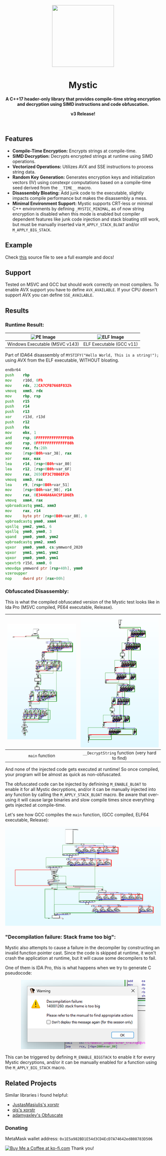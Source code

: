 <div align="center">
	<img src="img/mystic.png" width="200" height="200">
	<h1>Mystic</h1>
	<p>
		<b>A C++17 header-only library that provides compile-time string encryption and decryption using SIMD instructions and code obfuscation.</b>
	</p>
	<p>
	<b>v3 Release!</b>
	</p>
	<br>
</div>

## Features
* **Compile-Time Encryption:** Encrypts strings at compile-time.
* **SIMD Decryption:** Decrypts encrypted strings at runtime using SIMD operations.
* **Vectorized Operations:** Utilizes AVX and SSE instructions to process string data.
* **Random Key Generation:** Generates encryption keys and initialization vectors (IV) using constexpr computations based on a compile-time seed derived from the `__TIME__` macro.
* **Disassembly Bloating:** Add junk code to the executable, slightly impacts compile performance but makes the disassembly a mess.
* **Minimal Environment Support:** Mystic supports CRT-less or minimal C++ environments by defining `_MYSTIC_MINIMAL`, as of now string encryption is disabled when this mode is enabled but compiler dependent features like junk code injection and stack bloating still work, but must be manually inserted via `M_APPLY_STACK_BLOAT` and/or `M_APPLY_BIG_STACK`.
## Example
Check [this](./tests/example.cpp) source file to see a full example and docs!

## Support

Tested on MSVC and GCC but should work correctly on most compilers. To enable AVX support you have to define `AVX_AVAILABLE`. If your CPU doesn't support AVX you can define `SSE_AVAILABLE`.

## Results

### Runtime Result:

| ![PE Image](./img/runtime_pe.png) | ![ELF Image](./img/runtime_elf.png) |
|:----------------------------------:|:-----------------------------------:|
| Windows Executable (MSVC v143)     | ELF Executable (GCC v11)    |

Part of IDA64 disassembly of `MYSTIFY("Hello World, This is a string!");` using AVX from the ELF executable, WITHOUT bloating.

```asm
endbr64
push    rbp
mov     r10d, 0Fh
mov     rdx, 22CA7CFB7668F832h
vmovq   xmm5, rdx
mov     rbp, rsp
push    r15
push    r14
push    r13
xor     r13d, r13d
push    r12
push    rbx
mov     ebx, 1
and     rsp, 0FFFFFFFFFFFFFFE0h
add     rsp, 0FFFFFFFFFFFFFF80h
mov     rax, fs:28h
mov     [rsp+0B0h+var_38], rax
xor     eax, eax
lea     r14, [rsp+0B0h+var_80]
lea     r12, [rsp+0B0h+var_6F]
mov     rax, 2650EF3C78B6EF2h
vmovq   xmm3, rax
lea     r9, [rsp+0B0h+var_51]
mov     [rsp+0B0h+var_90], r14
mov     rax, 0E3446A6AAC5F1D6Eh
vmovq   xmm4, rax
vpbroadcastq ymm1, xmm3
mov     rax, r14
mov     byte ptr [rsp+0B0h+var_80], 0
vpbroadcastq ymm0, xmm4
vpsllq  ymm2, ymm1, 6
vpsllq  ymm0, ymm0, 3
vpand   ymm0, ymm0, ymm2
vpbroadcastq ymm2, xmm5
vpxor   ymm0, ymm0, cs:ymmword_2020
vpxor   ymm1, ymm1, ymm2
vpxor   ymm0, ymm0, ymm1
vpextrb r15d, xmm0, 0
vmovdqa ymmword ptr [rsp+40h], ymm0
vzeroupper
nop     dword ptr [rax+00h]
```

### Obfuscated Disassembly:
This is what the compiled obfuscated version of the Mystic test looks like in Ida Pro (MSVC compiled, PE64 executable, Release).

| ![Image](./img/ida_graph_msvc_a.png) | ![Image](./img/ida_graph_msvc_b.png) |
|:----------------------------------:|:-----------------------------------:|
| `main` function    | `__DecryptString` function (very hard to find) |


And none of the injected code gets executed at runtime! So once compiled, your program will be almost as quick as non-obfuscated.

The obfuscated code can be injected by definining `M_ENABLE_BLOAT` to enable it for all Mystic decryptions, and/or it can be manually injected into any function by calling the `M_APPLY_STACK_BLOAT` macro. Be aware that over-using it will cause large binaries and slow compile times since everything gets injected at compile-time.

Let's see how GCC compiles the `main` function, (GCC compiled, ELF64 executable, Release):
<div align="center">
<img src="img/ida_graph_gcc_a.png">
</div>

### "Decompilation failure: Stack frame too big":
Mystic also attempts to cause a failure in the decompiler by constructing an invalid function pointer cast. Since the code is skipped at runtime, it won't crash the application at runtime, but it will cause some decompilers to fail.

One of them is IDA Pro, this is what happens when we try to generate C pseudocode:
<div align="center">
<img src="img/ida_bigstack_fail.png">
</div>

This can be triggered by defining `M_ENABLE_BIGSTACK` to enable it for every Mystic decryptions, and/or it can be manually enabled for a function using the `M_APPLY_BIG_STACK` macro. 

## Related Projects
Similar libraries i found helpful:

* [JustasMasiulis's xorstr](https://github.com/JustasMasiulis/xorstr)
* [qis's xorstr](https://github.com/qis/xorstr)
* [adamyaxley's Obfuscate](https://github.com/adamyaxley/Obfuscate)

### Donating
MetaMask wallet address: `0x1E5a982BD1E54d3CD4EcD7A74642ed808783D506`

<a href='https://ko-fi.com/D1D3NTABI' target='_blank'><img height='36' style='border:0px;height:36px;' src='https://storage.ko-fi.com/cdn/kofi2.png?v=3' border='0' alt='Buy Me a Coffee at ko-fi.com' /></a>
Thank you!